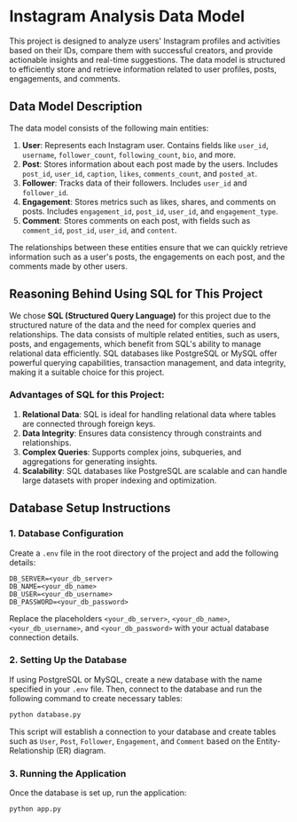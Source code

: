 
# Instagram Analysis Data Model

This project is designed to analyze users' Instagram profiles and activities based on their IDs, compare them with successful creators, and provide actionable insights and real-time suggestions. The data model is structured to efficiently store and retrieve information related to user profiles, posts, engagements, and comments.

## Data Model Description

The data model consists of the following main entities:

1. **User**: Represents each Instagram user. Contains fields like `user_id`, `username`, `follower_count`, `following_count`, `bio`, and more.
2. **Post**: Stores information about each post made by the users. Includes `post_id`, `user_id`, `caption`, `likes`, `comments_count`, and `posted_at`.
3. **Follower**: Tracks data of their followers. Includes `user_id` and `follower_id`.
4. **Engagement**: Stores metrics such as likes, shares, and comments on posts. Includes `engagement_id`, `post_id`, `user_id`, and `engagement_type`.
5. **Comment**: Stores comments on each post, with fields such as `comment_id`, `post_id`, `user_id`, and `content`.

The relationships between these entities ensure that we can quickly retrieve information such as a user's posts, the engagements on each post, and the comments made by other users.

## Reasoning Behind Using SQL for This Project

We chose **SQL (Structured Query Language)** for this project due to the structured nature of the data and the need for complex queries and relationships. The data consists of multiple related entities, such as users, posts, and engagements, which benefit from SQL's ability to manage relational data efficiently. SQL databases like PostgreSQL or MySQL offer powerful querying capabilities, transaction management, and data integrity, making it a suitable choice for this project.

### Advantages of SQL for this Project:
1. **Relational Data**: SQL is ideal for handling relational data where tables are connected through foreign keys.
2. **Data Integrity**: Ensures data consistency through constraints and relationships.
3. **Complex Queries**: Supports complex joins, subqueries, and aggregations for generating insights.
4. **Scalability**: SQL databases like PostgreSQL are scalable and can handle large datasets with proper indexing and optimization.

## Database Setup Instructions

### 1. Database Configuration
Create a `.env` file in the root directory of the project and add the following details:

```
DB_SERVER=<your_db_server>
DB_NAME=<your_db_name>
DB_USER=<your_db_username>
DB_PASSWORD=<your_db_password>
```

Replace the placeholders `<your_db_server>`, `<your_db_name>`, `<your_db_username>`, and `<your_db_password>` with your actual database connection details.

### 2. Setting Up the Database
If using PostgreSQL or MySQL, create a new database with the name specified in your `.env` file. Then, connect to the database and run the following command to create necessary tables:

```bash
python database.py
```

This script will establish a connection to your database and create tables such as `User`, `Post`, `Follower`, `Engagement`, and `Comment` based on the Entity-Relationship (ER) diagram.

### 3. Running the Application
Once the database is set up, run the application:

```bash
python app.py
```

